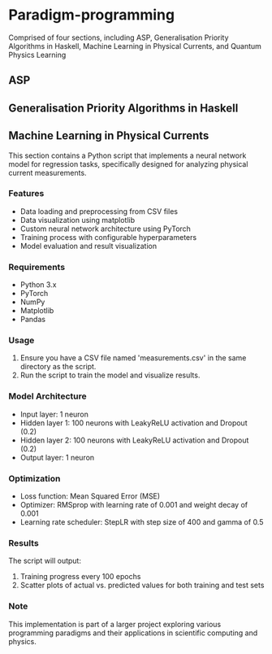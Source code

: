 # Paradigm-programming

Comprised of four sections, including ASP, Generalisation Priority Algorithms in Haskell, Machine Learning in Physical Currents, and Quantum Physics Learning
## ASP
## Generalisation Priority Algorithms in Haskell
## Machine Learning in Physical Currents

This section contains a Python script that implements a neural network model for regression tasks, specifically designed for analyzing physical current measurements.

### Features

- Data loading and preprocessing from CSV files
- Data visualization using matplotlib
- Custom neural network architecture using PyTorch
- Training process with configurable hyperparameters
- Model evaluation and result visualization

### Requirements

- Python 3.x
- PyTorch
- NumPy
- Matplotlib
- Pandas

### Usage

1. Ensure you have a CSV file named 'measurements.csv' in the same directory as the script.
2. Run the script to train the model and visualize results.

### Model Architecture

- Input layer: 1 neuron
- Hidden layer 1: 100 neurons with LeakyReLU activation and Dropout (0.2)
- Hidden layer 2: 100 neurons with LeakyReLU activation and Dropout (0.2)
- Output layer: 1 neuron

### Optimization

- Loss function: Mean Squared Error (MSE)
- Optimizer: RMSprop with learning rate of 0.001 and weight decay of 0.001
- Learning rate scheduler: StepLR with step size of 400 and gamma of 0.5

### Results

The script will output:
1. Training progress every 100 epochs
2. Scatter plots of actual vs. predicted values for both training and test sets

### Note

This implementation is part of a larger project exploring various programming paradigms and their applications in scientific computing and physics.
